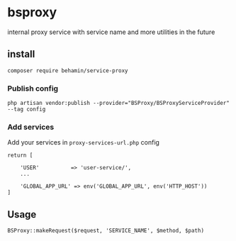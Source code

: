 # bsproxy
internal proxy service with service name and more utilities in the future

## install 
```
composer require behamin/service-proxy
```
### Publish config
```
php artisan vendor:publish --provider="BSProxy/BSProxyServiceProvider" --tag config
```
### Add services
Add your services in `proxy-services-url.php` config
```
return [

    'USER'          => 'user-service/',
    ...

    'GLOBAL_APP_URL' => env('GLOBAL_APP_URL', env('HTTP_HOST'))
]
```
## Usage
```
BSProxy::makeRequest($request, 'SERVICE_NAME', $method, $path)
```
